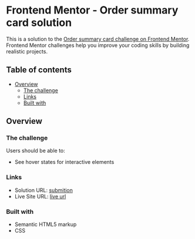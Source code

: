 # Frontend Mentor - Order summary card solution

This is a solution to the [Order summary card challenge on Frontend Mentor](https://www.frontendmentor.io/challenges/order-summary-component-QlPmajDUj). Frontend Mentor challenges help you improve your coding skills by building realistic projects. 

## Table of contents

- [Overview](#overview)
  - [The challenge](#the-challenge)
  - [Links](#links)
  - [Built with](#built-with)


## Overview

### The challenge

Users should be able to:

- See hover states for interactive elements



### Links

- Solution URL: [submition](https://your-solution-url.com)
- Live Site URL: [live url](https://your-live-site-url.com)


### Built with

- Semantic HTML5 markup
- CSS







